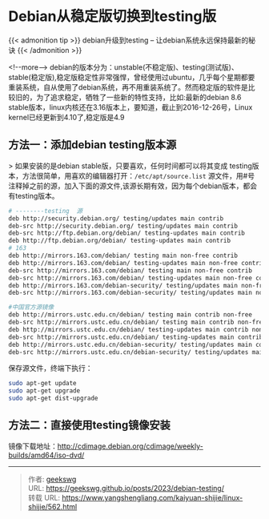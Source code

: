 # Debian从稳定版切换到testing版

{{&lt; admonition tip &gt;}}
debian升级到testing – 让debian系统永远保持最新的秘诀
{{&lt; /admonition &gt;}}

&lt;!--more--&gt;
debian的版本分为：unstable(不稳定版)、testing(测试版)、stable(稳定版),稳定版稳定性非常强悍，曾经使用过ubuntu，几乎每个星期都要重装系统，自从使用了debian系统，再不用重装系统了。然而稳定版的软件是比较旧的，为了追求稳定，牺牲了一些新的特性支持，比如:最新的debian 8.6 stable版本，linux内核还在3.16版本上，要知道，截止到2016-12-26号，Linux kernel已经更新到4.10了,稳定版是4.9

## 方法一：添加debian testing版本源

&gt; 如果安装的是debian stable版，只要喜欢，任何时间都可以将其变成 testing版本，方法很简单，用喜欢的编辑器打开：`/etc/apt/source.list` 源文件，用#号注释掉之前的源，加入下面的源文件,该源长期有效，因为每个debian版本，都会有testing版本。

```bash
# --------testing  源
deb http://security.debian.org/ testing/updates main contrib
deb-src http://security.debian.org/ testing/updates main contrib
deb-src http://ftp.debian.org/debian/ testing-updates main contrib
deb http://ftp.debian.org/debian/ testing-updates main contrib
# 163
deb http://mirrors.163.com/debian/ testing main non-free contrib
deb http://mirrors.163.com/debian/ testing-updates main non-free contrib
deb-src http://mirrors.163.com/debian/ testing main non-free contrib
deb-src http://mirrors.163.com/debian/ testing-updates main non-free contrib
deb http://mirrors.163.com/debian-security/ testing/updates main non-free contrib
deb-src http://mirrors.163.com/debian-security/ testing/updates main non-free contrib

#中国官方源镜像
deb http://mirrors.ustc.edu.cn/debian/ testing main contrib non-free
deb-src http://mirrors.ustc.edu.cn/debian/ testing main contrib non-free
deb http://mirrors.ustc.edu.cn/debian/ testing-updates main contrib non-free
deb-src http://mirrors.ustc.edu.cn/debian/ testing-updates main contrib non-free
deb http://mirrors.ustc.edu.cn/debian-security/ testing/updates main contrib non-free
deb-src http://mirrors.ustc.edu.cn/debian-security/ testing/updates main contrib non-free
```

保存源文件，终端下执行：

```bash
sudo apt-get update
sudo apt-get upgrade
sudo apt-get dist-upgrade
```

## 方法二：直接使用testing镜像安装

镜像下载地址：http://cdimage.debian.org/cdimage/weekly-builds/amd64/iso-dvd/

---

> 作者: [geekswg](https://github.com/geekswg)  
> URL: https://geekswg.github.io/posts/2023/debian-testing/  
> 转载 URL: https://www.yangshengliang.com/kaiyuan-shijie/linux-shijie/562.html
